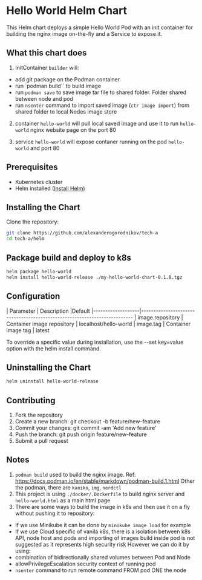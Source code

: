 # Hello World Helm Chart

This Helm chart deploys a simple Hello World Pod with an init container for building the nginx image on-the-fly and a Service to expose it.

## What this chart does

1) InitContainer `builder` will:

- add git package on the Podman container
- run `podman build`` to build image
- run `podman save` to save image tar file to shared folder. Folder shared between node and pod
- run `nsenter` command to import saved image (`ctr image import`) from shared folder to local Nodes image store

2) container `hello-world`  will pull local saved image and use it to run `hello-world` nginx website page on the port 80

3) service `hello-world` will expose contaner running on the pod `hello-world` and port 80

## Prerequisites

- Kubernetes cluster
- Helm installed ([Install Helm](https://helm.sh/docs/intro/install/))

## Installing the Chart

Clone the repository:

```bash
git clone https://github.com/alexanderogorodnikov/tech-a
cd tech-a/helm

```

## Package build and deploy to k8s

```bash
helm package hello-world
helm install hello-world-release ./my-hello-world-chart-0.1.0.tgz
```

## Configuration

| Parameter         | Description                |Default
|-------------------|--------------------------------------------------------------------------
| image.repository  | Container image repository | localhost/hello-world
| image.tag         | Container image tag        | latest

To override a specific value during installation, use the --set key=value option with the helm install command.

## Uninstalling the Chart

```bash
helm uninstall hello-world-release
```

## Contributing

1. Fork the repository
2. Create a new branch: git checkout -b feature/new-feature
3. Commit your changes: git commit -am 'Add new feature'
4. Push the branch: git push origin feature/new-feature
5. Submit a pull request

## Notes

1) `podman build` used to build the nginx image. Ref: <https://docs.podman.io/en/stable/markdown/podman-build.1.html>
Other the podman, there are `kaniko`, `img`, `nerdctl`
2) This project is using `./docker/.Dockerfile` to build nginx server and `hello-world.html` as a main html page
3) There are some ways to build the image in k8s and then use it on a fly without pushing it to repository:

- If we use Minikube it can be done by  `minikube image load` for example
- If we use Cloud specific of vanila k8s, there is a isolation between k8s API, node host and pods and importing of images build inside pod is not suggested as it represents high security risk
 However we can do it by using:
- combination of bidirectionally shared volumes between Pod and Node
- allowPrivilegeEscalation security context of running pod
- `nsenter` command to run remote command FROM pod ONE the node
